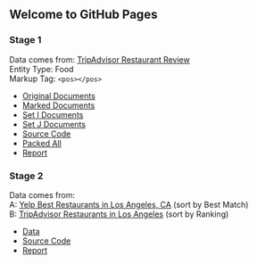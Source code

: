 ## Welcome to GitHub Pages

### Stage 1

Data comes from: [TripAdvisor Restaurant Review](https://www.tripadvisor.com/Restaurant_Review-g60859-d398237-Reviews-Marigold_Kitchen-Madison_Wisconsin.html)<br>
Entity Type: Food <br>
Markup Tag:  `<pos></pos>`

- [Original Documents](https://github.com/HannahWang/CS838-Data-Science/tree/master/stage1/documents/original)
- [Marked Documents](https://github.com/HannahWang/CS838-Data-Science/tree/master/stage1/documents/marked)
- [Set I Documents](https://github.com/HannahWang/CS838-Data-Science/tree/master/stage1/documents/set_I)
- [Set J Documents](https://github.com/HannahWang/CS838-Data-Science/tree/master/stage1/documents/set_J)
- [Source Code](https://github.com/HannahWang/CS838-Data-Science/tree/master/stage1/code)
- [Packed All](https://github.com/HannahWang/CS838-Data-Science/blob/master/stage1/stage1.zip)
- [Report](https://github.com/HannahWang/CS838-Data-Science/blob/master/stage1/Report%20-%20Stage%201.pdf)


### Stage 2

Data comes from: <br>
A: [Yelp Best Restaurants in Los Angeles, CA](https://www.yelp.com/search?find_desc=Restaurants&find_loc=Los+Angeles%2C+CA&ns=1) (sort by Best Match)<br>
B: [TripAdvisor Restaurants in Los Angeles](https://www.tripadvisor.com/Restaurants-g32655-Los_Angeles_California.html) (sort by Ranking)<br>

- [Data](https://github.com/HannahWang/CS838-Data-Science/tree/master/stage2/data)
- [Source Code](https://github.com/HannahWang/CS838-Data-Science/tree/master/stage2/code)
- [Report](https://github.com/HannahWang/CS838-Data-Science/blob/master/stage2/Report%20-%20Stage2.pdf)
